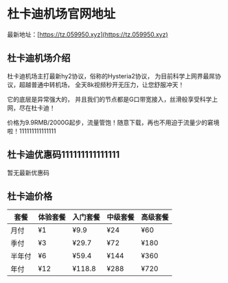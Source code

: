 # 杜卡迪机场官网地址

最新地址：[https://tz.059950.xyz](https://tz.059950.xyz)

## 杜卡迪机场介绍

杜卡迪机场主打最新hy2协议，俗称的Hysteria2协议， 为目前科学上网界最屌协议，超越普通中转机场， 全天8k视频秒开无压力，让您舒服冲天！

它的底层是异常强大的， 并且我们的节点都是G口带宽接入，丝滑般享受科学上网，尽在杜卡迪！ 

价格为9.9RMB/2000G起步，流量管饱！随意下载，再也不用迫于流量少的窘境啦！111111111111111

## 杜卡迪优惠码111111111111111

暂无最新优惠码

## 杜卡迪价格

|套餐|体验套餐|入门套餐|中级套餐|高级套餐|
|----|----|----|----|----|
|月付|¥1|¥9.9|¥24|¥60|
|季付|¥3|¥29.7|¥72|¥180|
|半年付|¥6|¥59.4|¥144|¥360|
|年付|¥12|¥118.8|¥288|¥720|
